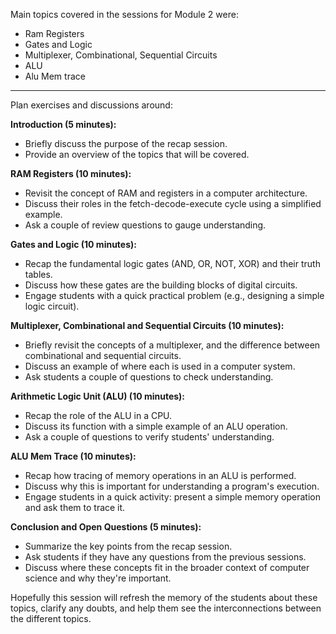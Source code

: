 Main topics covered in the sessions for Module 2 were:

- Ram Registers
- Gates and Logic
- Multiplexer, Combinational, Sequential Circuits
- ALU
- Alu Mem trace


---
Plan exercises and discussions around:

**Introduction (5 minutes):**

- Briefly discuss the purpose of the recap session.
- Provide an overview of the topics that will be covered.

**RAM Registers (10 minutes):**

- Revisit the concept of RAM and registers in a computer architecture.
- Discuss their roles in the fetch-decode-execute cycle using a simplified example.
- Ask a couple of review questions to gauge understanding.

**Gates and Logic (10 minutes):**

- Recap the fundamental logic gates (AND, OR, NOT, XOR) and their truth tables.
- Discuss how these gates are the building blocks of digital circuits.
- Engage students with a quick practical problem (e.g., designing a simple logic circuit).

**Multiplexer, Combinational and Sequential Circuits (10 minutes):**

- Briefly revisit the concepts of a multiplexer, and the difference between combinational and sequential circuits.
- Discuss an example of where each is used in a computer system.
- Ask students a couple of questions to check understanding.

**Arithmetic Logic Unit (ALU) (10 minutes):**

- Recap the role of the ALU in a CPU.
- Discuss its function with a simple example of an ALU operation.
- Ask a couple of questions to verify students' understanding.

**ALU Mem Trace (10 minutes):**

- Recap how tracing of memory operations in an ALU is performed.
- Discuss why this is important for understanding a program's execution.
- Engage students in a quick activity: present a simple memory operation and ask them to trace it.

**Conclusion and Open Questions (5 minutes):**

- Summarize the key points from the recap session.
- Ask students if they have any questions from the previous sessions.
- Discuss where these concepts fit in the broader context of computer science and why they're important.

Hopefully this session will refresh the memory of the students about these topics, clarify any doubts, and help them see the interconnections between the different topics. 